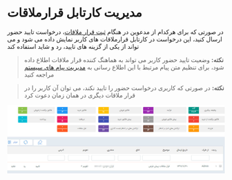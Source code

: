 #  مدیریت کارتابل قرارملاقات  

در صورتی که  برای هرکدام از مدعوین در هنگام [ثبت قرار ملاقات](https://github.com/1stco/PayamGostarDocs/blob/master/Help/Integrated-bank/Database/Records/new-appointment/new-appointment.md)، درخواست تایید حضور ارسال کنید، این درخواست در کارتابل قرارملاقات های کاربر نمایش داده می شود و می تواند از یکی از گزینه های تایید، رد و شاید استفاده کند

> **نکته:** وضعیت تایید حضور کاربر می تواند به هماهنگ کننده قرار ملاقات اطلاع داده شود، برای تنظیم متن پیام مرتبط با این اطلاع رسانی به [مدیریت پیام های سیستم](https://github.com/1stco/PayamGostarDocs/blob/master/Help/Basic-Information/Manage-system-messages/Manage-system-messages.md) مراجعه کنید


> **نکته:** در صورتی که کاربری درخواست حضور را تایید نکند، می توان آن کاربر را در قرار ملاقات دیگری در همان زمان دعوت کرد

![](MeetingCartable1.jpg)

